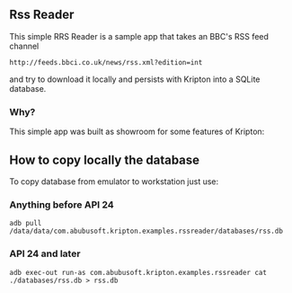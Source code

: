## Rss Reader ##
This simple RRS Reader is a sample app that takes an BBC's RSS feed channel

```
http://feeds.bbci.co.uk/news/rss.xml?edition=int
```

and try to download it locally and persists with Kripton into a SQLite database.

### Why? ###
This simple app was built as showroom for some features of Kripton:

## How to copy locally the database ##
To copy database from emulator to workstation just use:

### Anything before API 24
```
adb pull /data/data/com.abubusoft.kripton.examples.rssreader/databases/rss.db
```

### API 24 and later
```
adb exec-out run-as com.abubusoft.kripton.examples.rssreader cat ./databases/rss.db > rss.db
```


